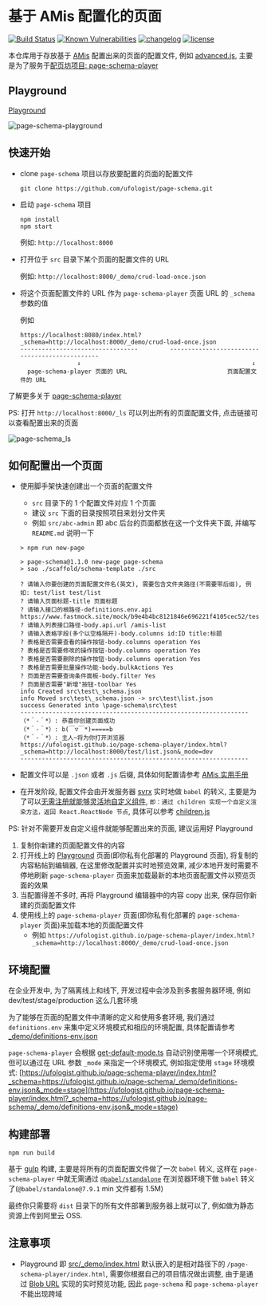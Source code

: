 # 基于 AMis 配置化的页面

[![Build Status][ci-status-image]][ci-status-url] [![Known Vulnerabilities][vulnerabilities-status-image]][vulnerabilities-status-url] [![changelog][changelog-image]][changelog-url] [![license][license-image]][license-url]

[vulnerabilities-status-image]: https://snyk.io/test/npm/page-schema/badge.svg
[vulnerabilities-status-url]: https://snyk.io/test/npm/page-schema
[ci-status-image]: https://travis-ci.com/ufologist/page-schema.svg?branch=master
[ci-status-url]: https://travis-ci.com/ufologist/page-schema
[license-image]: https://img.shields.io/github/license/ufologist/page-schema.svg
[license-url]: https://github.com/ufologist/page-schema/blob/master/LICENSE
[changelog-image]: https://img.shields.io/badge/CHANGE-LOG-blue.svg?style=flat-square
[changelog-url]: https://github.com/ufologist/page-schema/blob/master/CHANGELOG.md

本仓库用于存放基于 [AMis](https://github.com/baidu/amis) 配置出来的页面的配置文件, 例如 [advanced.js](./src/_demo/advanced.js), 主要是为了服务于[配页坊项目: page-schema-player](https://github.com/ufologist/page-schema-player)

## Playground

[Playground](https://ufologist.github.io/page-schema/_demo/index.html)

![page-schema-playground](https://user-images.githubusercontent.com/167221/77224470-ef2f1100-6ba0-11ea-8506-358c6c30e357.gif)

## 快速开始

* clone `page-schema` 项目以存放要配置的页面的配置文件

  ```
  git clone https://github.com/ufologist/page-schema.git
  ```
* 启动 `page-schema` 项目

  ```
  npm install
  npm start
  ```

  例如: `http://localhost:8000`
* 打开位于 `src` 目录下某个页面的配置文件的 URL

  例如: `http://localhost:8000/_demo/crud-load-once.json`
* 将这个页面配置文件的 URL 作为 `page-schema-player` 页面 URL 的 `_schema` 参数的值

  例如
  ```
  https://localhost:8080/index.html?_schema=http://localhost:8000/_demo/crud-load-once.json
  ---------------------------------         -----------------------------------------------
                  ↓                                                ↓
    page-schema-player 页面的 URL                            页面配置文件的 URL
  ```

了解更多关于 [page-schema-player](https://github.com/ufologist/page-schema-player)

PS: 打开 `http://localhost:8000/_ls` 可以列出所有的页面配置文件, 点击链接可以查看配置出来的页面

![page-schema_ls](https://user-images.githubusercontent.com/167221/77515001-c2d20800-6eb2-11ea-913c-29752ca122f7.png)

## 如何配置出一个页面

* 使用脚手架快速创建出一个页面的配置文件
  * `src` 目录下的 1 个配置文件对应 1 个页面
  * 建议 `src` 下面的目录按照项目来划分文件夹
  * 例如 `src/abc-admin` 即 abc 后台的页面都放在这一个文件夹下面, 并编写 `README.md` 说明一下

  ```
  > npm run new-page

  > page-schema@1.1.0 new-page page-schema
  > sao ./scaffold/schema-template ./src
  
  ? 请输入你要创建的页面配置文件名(英文), 需要包含文件夹路径(不需要带后缀), 例如: test/list test/list
  ? 请输入页面标题-title 页面标题
  ? 请输入接口的根路径-definitions.env.api https://www.fastmock.site/mock/b9e4b4bc8121846e696221f4105cec52/test
  ? 请输入列表接口路径-body.api.url /amis-list
  ? 请输入表格字段(多个以空格隔开)-body.columns id:ID title:标题
  ? 表格是否需要查看的操作按钮-body.columns operation Yes
  ? 表格是否需要修改的操作按钮-body.columns operation Yes
  ? 表格是否需要删除的操作按钮-body.columns operation Yes
  ? 表格是否需要批量操作功能-body.bulkActions Yes
  ? 页面是否需要查询条件面板-body.filter Yes
  ? 页面是否需要"新增"按钮-toolbar Yes
  info Created src\test\_schema.json
  info Moved src\test\_schema.json -> src\test\list.json
  success Generated into \page-schema\src\test
  ----------------------------------------------------------------
  （*＾-＾*）: 恭喜你创建页面成功
  （*＾-＾*）: b(￣▽￣*)=====b
  （*＾-＾*）: 主人~将为你打开浏览器
  https://ufologist.github.io/page-schema-player/index.html?_schema=http://localhost:8000/test/list.json&_mode=dev
  ----------------------------------------------------------------
  ```

* 配置文件可以是 `.json` 或者 `.js` 后缀, 具体如何配置请参考 [AMis 实用手册](https://github.com/ufologist/page-schema-player/blob/master/amis-cookbook.md)
* 在开发阶段, 配置文件会由开发服务器 [svrx](https://github.com/svrxjs/svrx) 实时地做 `babel` 的转义, 主要是为了可以[无需注册就能够灵活地自定义组件](https://baidu.github.io/amis/docs/sdk#%E8%87%AA%E5%AE%9A%E4%B9%89%E7%BB%84%E4%BB%B6), `即：通过 children 实现一个自定义渲染方法，返回 React.ReactNode 节点`, 具体可以参考 [children.js](./src/_demo/children.js)

PS: 针对不需要开发自定义组件就能够配置出来的页面, 建议运用好 Playground
1. 复制你新建的页面配置文件的内容
2. 打开线上的 [Playground](https://ufologist.github.io/page-schema/_demo/index.html) 页面(即你私有化部署的 Playground 页面), 将复制的内容粘帖到编辑器, 在这里修改配置并实时地预览效果, 减少本地开发时需要不停地刷新 `page-schema-player` 页面来加载最新的本地页面配置文件以预览页面的效果
3. 当配置得差不多时, 再将 Playground 编辑器中的内容 copy 出来, 保存回你新建的页面配置文件
4. 使用线上的 `page-schema-player` 页面(即你私有化部署的 `page-schema-player` 页面)来加载本地的页面配置文件
   * 例如 `https://ufologist.github.io/page-schema-player/index.html?_schema=http://localhost:8000/_demo/crud-load-once.json`

## 环境配置

在企业开发中, 为了隔离线上和线下, 开发过程中会涉及到多套服务器环境, 例如 dev/test/stage/production 这么几套环境

为了能够在页面的配置文件中清晰的定义和使用多套环境, 我们通过 `definitions.env` 来集中定义环境模式和相应的环境配置, 具体配置请参考 [_demo/definitions-env.json](https://ufologist.github.io/page-schema/_demo/index.html?schema=https://ufologist.github.io/page-schema/_demo/definitions-env.json)

`page-schema-player` 会根据 [get-default-mode.ts](https://github.com/ufologist/page-schema-player/blob/master/src/ext/get-default-mode.ts) 自动识别使用哪一个环境模式, 但可以通过在 URL 参数 `_mode` 来指定一个环境模式, 例如指定使用 `stage` 环境模式: [https://ufologist.github.io/page-schema-player/index.html?_schema=https://ufologist.github.io/page-schema/_demo/definitions-env.json&_mode=stage](https://ufologist.github.io/page-schema-player/index.html?_schema=https://ufologist.github.io/page-schema/_demo/definitions-env.json&_mode=stage)

## 构建部署

```
npm run build
```

基于 [gulp](https://gulpjs.com/) 构建, 主要是将所有的页面配置文件做了一次 `babel` 转义, 这样在 `page-schema-player` 中就无需通过 [`@babel/standalone`](https://babeljs.io/docs/en/babel-standalone) 在浏览器环境下做 `babel` 转义了(`@babel/standalone@7.9.1` min 文件都有 1.5M)

最终你只需要将 `dist` 目录下的所有文件部署到服务器上就可以了, 例如做为静态资源上传到阿里云 OSS.

## 注意事项

* Playground 即 [src/_demo/index.html](./src/_demo/index.html) 默认嵌入的是相对路径下的 `/page-schema-player/index.html`, 需要你根据自己的项目情况做出调整, 由于是通过 [Blob URL](https://developer.mozilla.org/en-US/docs/Web/API/Blob#JavaScript) 实现的实时预览功能, 因此 `page-schema` 和 `page-schema-player` 不能出现跨域